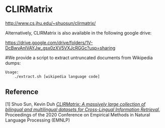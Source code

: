 # CLIRMatrix
http://www.cs.jhu.edu/~shuosun/clirmatrix/

Alternatively, CLIRMatrix is also available in the following google drive:

https://drive.google.com/drive/folders/1V-DcBwvAnlVAYJw_gsx0zXV5VXJcRGGc?usp=sharing

#We provide a script to extract untruncated documents from Wikipedia dumps:

```
Usage:
    ./extract.sh [wikipedia language code]
```

## Reference

[1] Shuo Sun, Kevin Duh
[*CLIRMatrix: A massively large collection of bilingual and multilingual datasets for Cross-Lingual Information Retrieval*](https://www.aclweb.org/anthology/2020.emnlp-main.340/),
    Proceedings of the 2020 Conference on Empirical Methods in Natural Language Processing (EMNLP)
    

